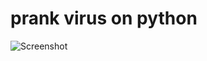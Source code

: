 # prank virus on python
![Screenshot](https://github.com/Nurbolat01/prank_virus/assets/54286770/9fdc28fd-7891-4e15-9ee7-bf47114b8541)
